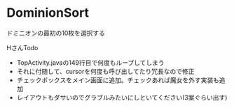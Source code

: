 # DominionSort
ドミニオンの最初の10枚を選択する


HさんTodo　
- TopActivity.javaの149行目で何度もループしてしまう
- それに付随して、cursorを何度も呼び出してたり冗長なので修正　
- チェックボックスをメイン画面に追加。チェックあれば魔女を外す実装も追加
- レイアウトもダサいのでグラブルみたいにしといてください(3案ぐらい出す)
